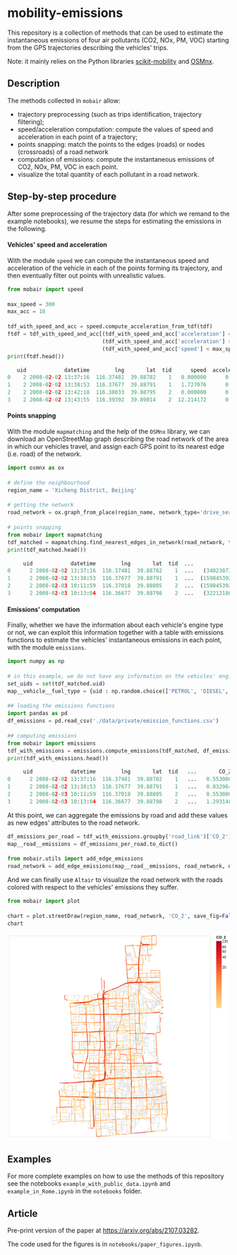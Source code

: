 # mobility-emissions
This repository is a collection of methods that can be used to estimate the instantaneous emissions of four air pollutants (CO2, NOx, PM, VOC) starting from the GPS trajectories describing the vehicles' trips.

Note: it mainly relies on the Python libraries [scikit-mobility](https://github.com/scikit-mobility/scikit-mobility) and [OSMnx](https://github.com/gboeing/osmnx).

## Description
The methods collected in `mobair` allow:
* trajectory preprocessing (such as trips identification, trajectory filtering);
* speed/acceleration computation: compute the values of speed and acceleration in each point of a trajectory;
* points snapping: match the points to the edges (roads) or nodes (crossroads) of a road network
* computation of emissions: compute the instantaneous emissions of CO2, NOx, PM, VOC in each point.
* visualize the total quantity of each pollutant in a road network.

## Step-by-step procedure
After some preprocessing of the trajectory data (for which we remand to the example notebooks), we resume the steps for estimating the emissions in the following.

#### Vehicles' speed and acceleration
With the module `speed` we can compute the instantaneous speed and acceleration of the vehicle in each of the points forming its trajectory, and then eventually filter out points with unrealistic values.
```python
from mobair import speed

max_speed = 300
max_acc = 10

tdf_with_speed_and_acc = speed.compute_acceleration_from_tdf(tdf)
ftdf = tdf_with_speed_and_acc[(tdf_with_speed_and_acc['acceleration'] < max_acc) &
                              (tdf_with_speed_and_acc['acceleration'] > -max_acc) &
                              (tdf_with_speed_and_acc['speed'] < max_speed)]
print(ftdf.head())
```
```python
   uid            datetime        lng       lat  tid      speed  acceleration
0    2 2008-02-02 13:37:16  116.37481  39.88782    1   0.000000      0.000000
1    2 2008-02-02 13:38:53  116.37677  39.88791    1   1.727076      0.017805
2    2 2008-02-02 13:42:18  116.38033  39.88795    2   0.000000      0.000000
3    2 2008-02-02 13:43:55  116.39392  39.89014    2  12.214172      0.125919
```

#### Points snapping
With the module `mapmatching` and the help of the `OSMnx` library, we can download an OpenStreetMap graph describing the road network of the area in which our vehicles travel, and assign each GPS point to its nearest edge (i.e. road) of the network.
```python
import osmnx as ox

# define the neighbourhood
region_name = 'Xicheng District, Beijing'

# getting the network
road_network = ox.graph_from_place(region_name, network_type='drive_service')

# points snapping
from mobair import mapmatching
tdf_matched = mapmatching.find_nearest_edges_in_network(road_network, tdf, return_tdf_with_new_col=True)
print(tdf_matched.head())
```
```python
     uid            datetime        lng       lat  tid  ...                    road_link  
0      2 2008-02-02 13:37:16  116.37481  39.88782    1  ...   (340238739, 1598453917, 0)
1      2 2008-02-02 13:38:53  116.37677  39.88791    1  ...  (1598453921, 1599483533, 0)
2      2 2008-02-03 10:11:59  116.37018  39.88805    2  ...  (1598453922, 1598453929, 0)
3      2 2008-02-03 10:13:04  116.36677  39.88798    2  ...   (322121800, 1598453923, 0)
```

#### Emissions' computation
Finally, whether we have the information about each vehicle's engine type or not, we can exploit this information together with a table with emissions functions to estimate the vehicles' instantaneous emissions in each point, with the module `emissions`.
```python
import numpy as np

# in this example, we do not have any information on the vehicles' engines, so we set 5% of the vehicles to be LPG vehicles, 20% to be diesel vehicles, and the rest petrol.
set_uids = set(tdf_matched.uid)
map__vehicle__fuel_type = {uid : np.random.choice(['PETROL', 'DIESEL', 'LPG'], 1, p=[0.75, 0.2, 0.05]).item() for uid in set_uids}

## loading the emissions functions
import pandas as pd
df_emissions = pd.read_csv('./data/private/emission_functions.csv')

## computing emissions
from mobair import emissions
tdf_with_emissions = emissions.compute_emissions(tdf_matched, df_emissions, map__vehicle__fuel_type)
print(tdf_with_emissions.head())
```
```python
     uid            datetime        lng       lat  tid   ...       CO_2      NO_x   ...
0      2 2008-02-02 13:37:16  116.37481  39.88782    1   ...   0.553000  0.000619   ...
1      2 2008-02-02 13:38:53  116.37677  39.88791    1   ...   0.832964  0.000743   ...
2      2 2008-02-03 10:11:59  116.37018  39.88805    2   ...   0.553000  0.000619   ...
3      2 2008-02-03 10:13:04  116.36677  39.88798    2   ...   1.293148  0.000924   ...
```
At this point, we can aggregate the emissions by road and add these values as new edges' attributes to the road network.
```python
df_emissions_per_road = tdf_with_emissions.groupby('road_link')['CO_2'].sum()
map__road__emissions = df_emissions_per_road.to_dict()

from mobair.utils import add_edge_emissions
road_network = add_edge_emissions(map__road__emissions, road_network, name_of_pollutant='CO_2')
```
And we can finally use `Altair` to visualize the road network with the roads colored with respect to the vehicles' emissions they suffer.
```python
from mobair import plot

chart = plot.streetDraw(region_name, road_network, 'CO_2', save_fig=False)
chart
```
![mapping emissions](notebooks/beijing_emissions.png)

## Examples
For more complete examples on how to use the methods of this repository see the notebooks `example_with_public_data.ipynb` and `example_in_Rome.ipynb` in the `notebooks` folder. 

## Article
Pre-print version of the paper at https://arxiv.org/abs/2107.03282.

The code used for the figures is in `notebooks/paper_figures.ipynb`.